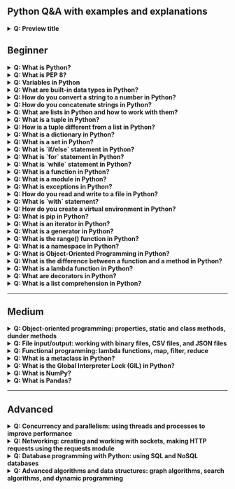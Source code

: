 ## Python Q&A with examples and explanations

<details>
<summary><b>Q: Preview title</b></summary>
<b>A:</b>

```python

```
</details>

## Beginner

<details>
<summary><b>Q: What is Python?</b></summary>
<b>A:</b>
Python is a high-level, interpreted programming language known for its simple and easy-to-learn syntax. It was first
released in 1991 and has since become one of the most popular programming languages used for a wide range of 
applications, including web development, data analysis, scientific computing, artificial intelligence, and many more. 
Python's popularity is due to its simplicity, readability, and vast collection of libraries and frameworks that make it 
easy to write powerful code quickly.
</details>

<details>
<summary><b>Q: What is PEP 8?</b></summary>
<b>A:</b>
PEP 8 is a style guide for writing Python code that was created to encourage consistency and readability in Python 
code. PEP stands for Python Enhancement Proposal, and PEP 8 is one of the most widely referenced PEPs in the Python 
community. It provides guidelines on how to format and structure Python code, such as naming conventions, indentation,
line length, and more. Following PEP 8 helps make Python code more readable and easier to maintain, especially when 
working in teams or collaborating on open-source projects.
</details>

<details>
<summary><b>Q: Variables in Python</b></summary>
<b>A:</b>
 In Python, a variable is a named reference to a value that can be used and manipulated within a program. You can 
 think of a variable as a container that holds a value, such as a number, a string, a list, or any other data type. To 
 create a variable in Python, you simply assign a value to a name using the "=" operator, like this:

```python
x = 10
name = "John"
my_list = [1, 2, 3, 4]
```
in the examples above, x, name, and my_list are variable names, and 10, "John", and [1, 2, 3, 4] are the values
assigned to them. Once a variable is created, its value can be updated or changed as needed throughout the program.

</details>


<details>
<summary><b>Q: What are built-in data types in Python?</b></summary>
<b>A:</b>
Python has several built-in data types that are used to represent different types of data. Here are some of the most 
common built-in data types in Python:

```shell

    Numeric Types:
        int: 42, -7, 0, 1000
        float: 3.14, -2.5, 1.0, 0.1
        complex: 2 + 3j, -4j, 1j

    Sequence Types:
        list: [1, 2, 3], ["apple", "banana", "cherry"], [True, False, True]
        tuple: (4, 5, 6), ("cat", "dog", "fish"), (True, False)
        range: range(0, 10), range(1, 11), range(0, 20, 2)

    Text Type:
        str: "Hello, World!", "Python is cool", "42 is the answer"

    Mapping Type:
        dict: {"name": "John", "age": 30, "country": "USA"}, {"fruit": "apple", "color": "red"}, {"city": "New York", "population": 8_000_000}

    Set Types:
        set: {1, 2, 3, 4}, {"apple", "banana", "cherry"}, {True, False}
        frozenset: frozenset({1, 2, 3}), frozenset({"apple", "banana", "cherry"})

    Boolean Type:
        bool: True, False

    Binary Types:
        bytes: b"hello", b"\x00\x0F\xFF", bytes.fromhex("2ef1")
        bytearray: bytearray(b"hello"), bytearray(3), bytearray.fromhex("2ef1")
        memoryview: memoryview(b"hello")

```
</details>

<details>
<summary><b>Q: How do you convert a string to a number in Python?</b></summary>
<b>A:</b> In Python, you can use the following functions to convert a string to a number:

int(): Converts a string to an integer. For example:

```python
number_string = "42"
number = int(number_string)
print(number)
# Output: 42
```

float(): Converts a string to a floating-point number. For example:

```python
float_string = "3.14"
float_number = float(float_string)
print(float_number)
# Output: 3.14
```

complex(): Converts a string to a complex number. For example:

```python
complex_string = "2+3j"
complex_number = complex(complex_string)
print(complex_number)
# Output: (2+3j)
```
</details>

<details>
<summary><b>Q: How do you concatenate strings in Python?</b></summary>
<b>A:</b>
In Python, you can concatenate strings using the `+` operator. Here's an example:

```python
str1 = "Hello"
str2 = "World"
result = str1 + " " + str2
print(result)
# Output: "Hello World"
```
You can also use the += operator to concatenate and assign the result back to a variable:
```python
str1 = "Hello"
str2 = "World"
str1 += " " + str2
print(str1)
# Output: "Hello World"
```

Another way to concatenate strings is by using the join() method, which concatenates a sequence of strings with a
specified separator. For example:
```python
str_list = ["Hello", "World"]
separator = " "
result = separator.join(str_list)
print(result)
# Output: "Hello World"
```

Note that if you want to concatenate a string with a non-string object, you will need to convert the non-string object
to a string first using the str() function. For example:
```python
num = 42
result = "The answer is " + str(num)
print(result)
# Output: "The answer is 42"
```
</details>

<details>
<summary><b>Q: What are lists in Python and how to work with them?</b></summary>
<b>A:</b>
In Python, a list is an ordered collection of elements that can be of any data type, and is denoted by square brackets 
[ ]. Lists are mutable, which means you can modify their contents. Here's an example of a list:

```python
fruits = ["apple", "banana", "cherry"]
```
In this example, fruits is a list that contains three elements: "apple", "banana", and "cherry". You can access
individual elements of a list by their index, which starts from 0. For example:
```python
print(fruits[0])  # Output: "apple"
print(fruits[1])  # Output: "banana"
print(fruits[2])  # Output: "cherry"
```
You can also use negative indices to access elements from the end of the list. For example:
```python
print(fruits[-1])  # Output: "cherry"
print(fruits[-2])  # Output: "banana"
print(fruits[-3])  # Output: "apple"
```
You can modify the contents of a list by assigning a new value to a specific index. For example:
```python
fruits[1] = "orange"
print(fruits)  # Output: ["apple", "orange", "cherry"]
```
You can add new elements to a list using the append() method, which adds an element to the end of the list. For example:
```python
fruits.append("grape")
print(fruits)  # Output: ["apple", "orange", "cherry", "grape"]
```
You can remove elements from a list using the remove() method, which removes the first occurrence of an element, or the
pop() method, which removes an element by its index and returns its value. For example:
```python
fruits.remove("orange")
print(fruits)  # Output: ["apple", "cherry", "grape"]

popped_fruit = fruits.pop(0)
print(popped_fruit)  # Output: "apple"
print(fruits)  # Output: ["cherry", "grape"]
```
You can also use slicing to extract a sublist from a list. For example:
```python
sliced_fruits = fruits[1:3]
print(sliced_fruits)  # Output: ["cherry", "grape"]
```
</details>

<details>
<summary><b>Q: What is a tuple in Python?</b></summary>
<b>A:</b>
In Python, a tuple is an ordered, immutable collection of elements, and is denoted by parentheses (). Tuples are similar
to lists, but they cannot be modified once created. Here's an example of a tuple:

```python
numbers = (1, 2, 3, 4, 5)
```
In this example, numbers is a tuple that contains five elements: 1, 2, 3, 4, and 5. You can access individual elements
of a tuple by their index, which starts from 0, just like with lists. For example:
```python
print(numbers[0])  # Output: 1
print(numbers[1])  # Output: 2
print(numbers[2])  # Output: 3
```
</details>

<details>
<summary><b>Q: How is a tuple different from a list in Python?</b></summary>
<b>A:</b>
In Python, a tuple and a list are both used to store a collection of elements, but there are some important differences 
between them:

1. Mutability: The main difference between a tuple and a list is that a tuple is immutable, while a list is mutable.
   This means that you cannot modify the contents of a tuple once it is created, while a list can be modified by adding,
   removing, or changing elements.
2. Syntax: A tuple is defined using parentheses () or by simply separating elements with commas , while a list is
   defined using square brackets []. For example:

```python
# Tuple
my_tuple = (1, 2, 3)
my_other_tuple = 4, 5, 6

# List
my_list = [1, 2, 3]
my_other_list = [4, 5, 6]
```

3. Usage: Tuples are often used to represent a fixed set of elements, while lists are used for more dynamic collections 
4. that may change over time. Tuples are also used to return multiple values from a function, and to represent the 
5. coordinates of a point in 2D or 3D space.
6. Performance: Tuples are generally faster than lists, especially when working with large collections of data. This is 
7. because tuples are implemented as a single block of memory, while lists require separate memory allocations for each 
8. element.
```python
# Tuple
my_tuple = (1, 2, 3)
print(my_tuple[0])  # Output: 1
# my_tuple[0] = 4  # Error: Tuples are immutable

# List
my_list = [1, 2, 3]
print(my_list[0])  # Output: 1
my_list[0] = 4
print(my_list)  # Output: [4, 2, 3]
```
</details>

<details>
<summary><b>Q: What is a dictionary in Python?</b></summary>
<b>A:</b>
In Python, a dictionary is an unordered collection of key-value pairs, where each key is unique and associated with a 
value. Dictionaries are denoted by curly braces {} and the key-value pairs are separated by colons :. Here's an example 
of a dictionary:

```python
my_dict = {"apple": 1, "banana": 2, "cherry": 3}
```

In this example, my_dict is a dictionary that contains three key-value pairs: "apple": 1, "banana": 2, and "cherry": 3.
You can access the value associated with a specific key by using square brackets [] and the key as the index. For example:
```python
print(my_dict["banana"])  # Output: 2
```

You can also use the get() method to retrieve the value associated with a key. The difference is that if the key is not
found in the dictionary, get() returns None (or a specified default value), while using square brackets directly raises
a KeyError. For example:

```python
print(my_dict.get("orange"))  # Output: None
print(my_dict.get("orange", 0))  # Output: 0
```
</details>

<details>
<summary><b>Q: What is a set in Python?</b></summary>
<b>A:</b>
In Python, a set is a collection of unique elements, with no duplicates. It is an unordered collection of items, and it
is defined using curly braces {} or the set() function.

```python
my_set = {1, 2, 3, 4, 5} # using curly braces
my_set = set([1, 2, 3, 4, 5]) # using the set() function
```

Note that even if you define a set with repeated elements, it will only keep one copy of each element:
```python
my_set = {1, 2, 3, 4, 4, 5, 5}
print(my_set) # Output: {1, 2, 3, 4, 5}

```

</details>

<details>
<summary><b>Q: What is `if/else` statement in Python?</b></summary>
<b>A:</b>
The if/else statement is used in Python to perform conditional execution. It allows the program to execute different 
code based on whether a condition is true or false.

Here is a simple example:

```python
x = 5

if x < 10:
    print("x is less than 10")
else:
    print("x is greater than or equal to 10")

```
In this example, the program checks whether x is less than 10. If it is, it prints "x is less than 10". Otherwise, it 
prints "x is greater than or equal to 10".

The if statement can also be used in conjunction with the elif and else statements to perform more complex conditional 
execution. Here is an example:
```python
x = 5

if x < 0:
    print("x is negative")
elif x == 0:
    print("x is zero")
else:
    print("x is positive")

```
In this example, the program checks whether x is negative, zero, or positive. If x is negative, it prints "x is 
negative". If x is zero, it prints "x is zero". Otherwise, it prints "x is positive".
</details>

<details>
<summary><b>Q: What is `for` statement in Python?</b></summary>
<b>A:</b>
In Python, the for loop is a control flow statement that allows you to iterate over a sequence of values and perform 
some action on each value. Here's the basic syntax of a for loop:

```python
for variable in sequence:
# execute some code
```
The sequence is an iterable object such as a list, tuple, or string that contains the values to be iterated over. The
variable is a new variable that takes on the value of each item in the sequence in turn, allowing you to perform some
action on that value inside the loop.

Here's a simple example of a for loop that iterates over a list of numbers and prints each number:
```python
numbers = [1, 2, 3, 4, 5]
for num in numbers:
    print(num)
```
In this example, the numbers list is the sequence to be iterated over, and the num variable takes on the value of each
item in the list in turn. Inside the loop, we print the value of num, so the output of this code would be:
```shell
1
2
3
4
5
```

The for loop is a versatile tool in Python that can be used for a variety of tasks, such as iterating over files,
processing data, and building data structures.
</details>

<details>
<summary><b>Q: What is `while` statement in Python?</b></summary>
<b>A:</b>
In Python, the while loop is a control flow statement that allows you to execute a block of code repeatedly as long as 
a certain condition is true. Here's the basic syntax of a while loop:
```python
while condition:
    # execute some code
```
The condition is a Boolean expression that is evaluated at the start of each iteration of the loop. If the condition is 
true, the code inside the loop is executed. Then the condition is evaluated again, and the process repeats until the
condition becomes false.

Here's a simple example of a while loop that counts from 1 to 5:
```python
count = 1
while count <= 5:
    print(count)
    count += 1
```
In this example, the condition is count <= 5, which is true as long as the count variable is less than or equal to 5.
Inside the loop, we print the value of count and then increment it by 1 using the count += 1 statement. The loop
continues until count becomes 6, at which point the condition becomes false and the loop terminates.

The while loop is a powerful tool in Python that can be used for a variety of tasks, such as iterating over data,
waiting for user input, and implementing game logic. However, you should be careful not to create infinite loops by
ensuring that the condition is eventually false.
</details>

<details>
<summary><b>Q: What is a function in Python?</b></summary>
<b>A:</b>
In Python, a function is a block of reusable code that performs a specific task. It is defined using the def keyword 
followed by the function name, a set of parentheses enclosing the function arguments (if any), and a colon :. The 
function body is indented and contains the code that will be executed when the function is called.

Here's an example of a simple Python function that takes two arguments and returns their sum:
```python
def add_numbers(x, y):
    return x + y
```

To call this function, you simply pass in the required arguments:
```python
result = add_numbers(2, 3)
print(result) # Output: 5
```

Functions can also have default parameter values, which are used if the caller does not provide a value for that 
parameter:
```python
def greet(name="World"):
    print(f"Hello, {name}!")

greet() # Output: "Hello, World!"
greet("Alice") # Output: "Hello, Alice!"

```
</details>

<details>
<summary><b>Q: What is a module in Python?</b></summary>
<b>A:</b>
In Python, a module is a file containing Python code that can be imported and used in other Python code. A module can 
define functions, classes, variables, and other Python objects, and can also contain executable code that is run when 
the module is imported.

Modules are used in Python to organize code into reusable units, and to provide a way to share code between different
parts of a program or between different programs. The Python standard library includes a large number of modules that
provide functionality for common tasks, such as file I/O, networking, and math operations.

Here's an example of a simple Python module that defines a greet function:
```python
# file: mymodule.py

def greet(name):
    print(f"Hello, {name}!")
```
This module can be used in other Python code by importing it:
```python
import mymodule

mymodule.greet("Alice") # Output: "Hello, Alice!"
```
In this example, the greet function is defined in the mymodule module, and can be used in other Python code by importing
the module using the import statement. Once the module is imported, the greet function can be called using the
mymodule.greet syntax.

Python also allows for more fine-grained imports using the from ... import syntax. For example, to import just the greet
function from the mymodule module, you can use:
```python
from mymodule import greet

greet("Bob") # Output: "Hello, Bob!"
```
This imports only the greet function from the mymodule module, and allows you to call the function directly without
using the mymodule. prefix.
</details>

<details>
<summary><b>Q: What is exceptions in Python?</b></summary>
<b>A:</b>
In Python, an exception is an error that occurs during the execution of a program. Exceptions are raised when the 
interpreter encounters an error, such as a syntax error or a runtime error, that it cannot handle.

When an exception is raised, Python will search the call stack for an exception handler, which is a block of code that
can handle the exception. If no handler is found, the program will terminate and an error message will be displayed.

Python provides a mechanism for handling exceptions using the try and except statements. The try statement defines a
block of code in which exceptions may occur, and the except statement defines one or more blocks of code that handle
specific exceptions.

Here's an example of a try and except block that handles a ZeroDivisionError exception:
```python
try:
    x = 10 / 0
except ZeroDivisionError:
    print("Cannot divide by zero.")

```
In this example, the try block attempts to divide 10 by 0, which will raise a ZeroDivisionError exception. The except
block catches this exception and prints a message to the console.

You can also define a catch-all exception handler using the except statement without specifying an exception type. This
can be useful for logging errors or providing a more general error message to the user. Here's an example:
```python
try:
    x = 10 / 0
except:
    print("An error occurred.")
```
In this example, the except block will catch any exception that is raised in the try block, and will print a generic
error message to the console.

Python also provides a finally statement that can be used to define a block of code that will be executed regardless of
whether an exception is raised. This can be useful for cleaning up resources or ensuring that certain actions are always
taken. Here's an example:
```python
try:
    f = open("myfile.txt")
    # do something with f
finally:
    f.close()
```
In this example, the finally block will always be executed, even if an exception is raised in the try block. This
ensures that the f file object is properly closed, regardless of whether the code in the try block was successful or not.
</details>

<details>
<summary><b>Q: How do you read and write to a file in Python?</b></summary>
<b>A:</b>
To read and write to a file in Python, you can use the built-in open() function and its associated methods.

To open a file for reading, you can use the `open()` function with the mode "r". Here's an example:
```python
with open("example.txt", "r") as f:
    contents = f.read()
    print(contents)

```
In this example, the with statement is used to ensure that the file is properly closed after it has been read. The
open() function is called with the filename "example.txt" and the mode "r", which indicates that the file should be
opened for reading. The contents of the file are then read into the contents variable using the read() method, and
printed to the console.

To open a file for writing, you can use the open() function with the mode "w". Here's an example:
```python
with open("example.txt", "w") as f:
    f.write("Hello, world!")

```
In this example, the with statement is used to ensure that the file is properly closed after it has been written to. The
open() function is called with the filename "example.txt" and the mode "w", which indicates that the file should be
opened for writing. The "Hello, world!" string is then written to the file using the write() method.

Note that when a file is opened for writing, any existing contents of the file will be deleted. If you want to append to
an existing file instead of overwriting it, you can use the mode "a". Here's an example:
```python
with open("example.txt", "a") as f:
    f.write("Hello again!")
```
In this example, the with statement is used to ensure that the file is properly closed after the new content has been
added. The open() function is called with the filename "example.txt" and the mode "a", which indicates that the file
should be opened for appending. The "Hello again!" string is then written to the end of the file using the write()
method.
</details>

<details>
<summary><b>Q: What is `with` statement?</b></summary>
<b>A:</b>
The with statement in Python is used to wrap the execution of a block of code with methods defined by a context manager.
It is a useful language feature when working with resources that need to be managed and automatically cleaned up, such 
as files or database connections.

Here is an example of using the with statement to open a file and read its contents:
```python
with open('example.txt', 'r') as f:
    contents = f.read()
```
In this example, the open() function is used to open the example.txt file in read-only mode, and the resulting file 
object is assigned to the variable f. The with statement ensures that the file is automatically closed at the end of the
block, regardless of whether an exception occurs or not.

The with statement can also be used with other context managers, such as database connections, network sockets, and more.
It helps to simplify code and make it more readable by eliminating the need for explicit try/finally blocks.
</details>

<details>
<summary><b>Q: How do you create a virtual environment in Python?</b></summary>
<b>A:</b>
You can create a virtual environment in Python using the built-in venv module. Here are the basic steps:

1. Open a command prompt or terminal window.
2. Navigate to the directory where you want to create the virtual environment.
3. Run the following command to create a new virtual environment:
```python
python -m venv myenv
```
In this command, myenv is the name of your virtual environment. You can replace it with any name you like.
4. Activate the virtual environment by running the appropriate command for your operating system:
* On macOS or Linux:
```shell
source myenv/bin/activate
```
* On Windows:
```python
myenv\Scripts\activate.bat
```
After you activate the virtual environment, you should see the name of the environment in your command prompt or
terminal window.
</details>

<details>
<summary><b>Q: What is pip in Python?</b></summary>
<b>A:</b>
pip is the standard package manager for Python. It is used to install, upgrade, and manage packages and their dependencies.

With pip, you can easily install packages from the Python Package Index (PyPI), as well as from other sources such as
version control repositories and local archives.

Here are some common commands you can use with pip:

    pip install <package>: Installs a package and its dependencies.

    pip uninstall <package>: Uninstalls a package and its dependencies.

    pip freeze: Displays a list of installed packages and their versions, in a format that can be used to recreate the environment.

    pip list: Displays a list of installed packages and their versions, in a human-readable format.

    pip show <package>: Displays information about a package, including its version, location, and dependencies.

    pip search <query>: Searches PyPI for packages that match the given query.

    pip install -r requirements.txt: Installs all the packages listed in a requirements.txt file.

Note that pip is included with Python 3.4 and later versions. If you are using an earlier version of Python, you can
install pip using the get-pip.py script from the official pip website.
</details>

<details>
<summary><b>Q: What is an iterator in Python?</b></summary>
<b>A:</b>
An iterator in Python is an object that allows you to iterate over a sequence of values, such as a list or a string.

To create an iterator, you need to define a class that implements the `__iter__()` and `__next__()` methods. The
`__iter__()`
method returns the iterator object itself, while the `__next__()` method returns the next value in the sequence or raises
a StopIteration exception if there are no more values.

Here's an example of an iterator class that generates the first n even numbers:
```python
class EvenNumbers:
    def __init__(self, n):
        self.n = n
        self.i = 0

    def __iter__(self):
        return self

    def __next__(self):
        if self.i < self.n:
            result = self.i * 2
            self.i += 1
            return result
        else:
            raise StopIteration

```

To use this iterator, you can create an instance of the EvenNumbers class and use it in a for loop or call the next()
function to get the next value in the sequence:
```python
# Print the first 5 even numbers
even_numbers = EvenNumbers(5)
for num in even_numbers:
    print(num)

# Output:
# 0
# 2
# 4
# 6
# 8
```
Note that iterators are used behind the scenes in many Python features, such as for loops, list comprehensions, and
generator expressions. By implementing your own iterators, you can create custom sequences and control how they are
iterated over.
</details>

<details>
<summary><b>Q: What is a generator in Python?</b></summary>
<b>A:</b>
A generator in Python is a type of iterator that generates a sequence of values on-the-fly, rather than storing them 
in memory all at once.

A generator function is defined using the yield keyword instead of return, which allows the function to "pause" and then
resume execution later, each time generating a new value in the sequence.

Here's an example of a generator function that generates the first n Fibonacci numbers:
```python
def fibonacci(n):
    a, b = 0, 1
    for i in range(n):
        yield a
        a, b = b, a + b
```
To use this generator function, you can call it in a for loop or use the next() function to get the next value in the
sequence:
```python
# Print the first 10 Fibonacci numbers
for num in fibonacci(10):
    print(num)

# Output:
# 0
# 1
# 1
# 2
# 3
# 5
# 8
# 13
# 21
# 34
```
One advantage of using generators is that they can save memory, especially when working with large data sets or infinite
sequences. Instead of generating and storing all values at once, a generator can generate each value as needed, making
it more memory-efficient.

Another advantage of generators is that they can be used in a "lazy" or "streaming" fashion, where the next value in the
sequence is only generated when needed, rather than pre-generating all values upfront. This can be useful for applications
such as data processing and streaming.
</details>

<details>
<summary><b>Q: What is the  range() function in Python?</b></summary>
<b>A:</b>
The range() function in Python is used to generate a sequence of numbers. It can be used in a for loop or to create a 
list of numbers.

The syntax of the range() function is as follows:
```python
range([start], stop[, step])
```
where:

    start (optional): the starting value of the sequence. The default value is 0.
    stop (required): the ending value of the sequence. This value is not included in the sequence.
    step (optional): the step size between each value in the sequence. The default value is 1.

Here are some examples of using range():

Here are some examples of using range():
```python
# Using range() in a for loop
for num in range(5):
    print(num)

# Output:
# 0
# 1
# 2
# 3
# 4

# Using range() to create a list
even_nums = list(range(0, 10, 2))
print(even_nums)

# Output:
# [0, 2, 4, 6, 8]
```
Note that the range() function generates a sequence of integers that starts at start and ends at stop - 1 (where stop is
not included). If you want to include the endpoint, you can add 1 to stop or use the numpy.arange() function.
</details>

<details>
<summary><b>Q: What is a namespace in Python?</b></summary>
<b>A:</b>
In Python, a namespace is a system that provides a way to organize and reference names (e.g. variable names, function 
names, class names) in a program. Namespaces help to avoid naming conflicts and provide a way to access different parts 
of a program.

In Python, there are several types of namespaces, including:

    Built-in namespace: contains the names of built-in functions, exceptions, and other objects that are available to all
    Python programs.

    Global namespace: contains the names that are defined at the top level of a module or script, as well as names that 
    are imported from other modules.

    Local namespace: contains the names that are defined inside a function or a code block.

When a name is used in a program, Python first searches for it in the local namespace, then in the global namespace, and
finally in the built-in namespace. If the name is not found in any of these namespaces, Python raises a NameError 
exception.

Here's an example that demonstrates namespaces in Python:
```python
# Global namespace
x = 10

def my_func():
    # Local namespace
    y = 20
    print(x, y)

my_func()  # Output: 10 20
```
In this example, the name x is defined in the global namespace and can be accessed from within the my_func() function.
The name y is defined in the local namespace of the my_func() function and cannot be accessed outside of the function.
When the my_func() function is called, Python first searches for the name x in the local namespac****e (where it is not
found) and then in the global namespace (where it is found and printed along with the local variable y).
</details>

<details>
<summary><b>Q: What is Object-Oriented Programming in Python?</b></summary>
<b>A:</b>
Object-oriented programming (OOP) is a programming paradigm in which programs are organized around objects, which are 
instances of classes that encapsulate data and behavior. In Python, as in other object-oriented programming languages, 
everything is an object, and classes define the properties and methods that objects can have.

In OOP, classes define the blueprint for objects, and objects are created from classes. Each object has its own state
(stored in instance variables) and behavior (defined by methods). Objects can interact with each other by sending
messages (calling methods) and receiving responses (return values).

Here's an example of a simple Python class that defines a Person object:
```python
class Person:
    def __init__(self, name, age):
        self.name = name
        self.age = age

    def greet(self):
        print(f"Hello, my name is {self.name} and I am {self.age} years old.")

person = Person("Alice", 25)
person.greet() # Output: "Hello, my name is Alice and I am 25 years old."

```
In this example, Person is a class that defines the properties of a person, including name and age. The `__init__` method
is a special method that is called when a new Person object is created, and it sets the name and age instance variables.
The greet method is a method of the Person class that prints a greeting message using the name and age instance variables.

Using object-oriented programming in Python can make it easier to organize and maintain complex code, and can also make
it easier to reuse code in different parts of a program.

<b>Inheritance</b>

Inheritance is the process of creating a new class that inherits the attributes and methods of an existing class. The 
new class is called the derived class or subclass, and the existing class is called the base class or superclass.

Here is an example of inheritance in Python:
```python
class Student(Person):
    def __init__(self, name, age, major):
        super().__init__(name, age)
        self.major = major
        
    def introduce(self):
        print(f"My name is {self.name}, I'm {self.age} years old, and I'm majoring in {self.major}.")
```
In this example, the Student class is derived from the Person class and inherits its __init__ method. The introduce 
method is defined to print a message that includes the person's name, age, and major.

To create an object of the Student class, we can do the following:
```python
student = Student("Alice", 20, "Computer Science")
student.introduce()
```
Output:
```python
My name is Alice, I'm 20 years old, and I'm majoring in Computer Science.
```
</details>

<details>
<summary><b>Q: What is the difference between a function and a method in Python?</b></summary>
<b>A:</b>
In Python, both functions and methods are used to encapsulate a block of code that performs a specific task. However, 
the key difference between them is in how they are called and used.

A function is a standalone block of code that is defined outside of any class. It takes input arguments (if any) and
returns a value (if any). Functions are generally designed to be reusable and can be called from anywhere in the code.

Here's an example of a simple Python function that takes two arguments and returns their sum:
```python
def add_numbers(x, y):
    return x + y

```
A method, on the other hand, is a function that is associated with a particular object. It is defined inside a class and
operates on the data within that class. Methods are called using the dot notation, with the object followed by the method
name and parentheses.

Here's an example of a simple Python class that defines a method:
```python
class Person:
    def __init__(self, name):
        self.name = name

    def greet(self):
        print(f"Hello, {self.name}!")

person = Person("Alice")
person.greet() # Output: "Hello, Alice!"
```
In this example, greet() is a method defined within the Person class, and it operates on the name attribute of the
Person object. The method is called using the person.greet() syntax, with the person object as the first argument
(implicitly passed as self).
</details>

<details>
<summary><b>Q: What is a lambda function in Python?</b></summary>
<b>A:</b>
In Python, a lambda function (also known as an anonymous function) is a small, anonymous function that can be defined 
in a single line of code. It is defined using the lambda keyword, followed by the function arguments (if any) and a 
colon :, and then the expression that the function will return.

Here's an example of a simple Python lambda function that takes two arguments and returns their sum:
```python
add_numbers = lambda x, y: x + y
result = add_numbers(2, 3)
print(result) # Output: 5
```
Lambda functions are often used when you need to define a small function on the fly, such as when you want to pass a
function as an argument to another function. For example, you can use a lambda function as the key function when sorting
a list of tuples:
```python
my_list = [(1, "apple"), (3, "banana"), (2, "cherry")]
my_list.sort(key=lambda x: x[1])
print(my_list) # Output: [(1, 'apple'), (3, 'banana'), (2, 'cherry')]
```
In this example, the lambda function takes a tuple x as its argument, and returns the second element of the tuple (x[1]).
This function is then used as the key function for sorting the list of tuples based on the second element.
</details>

<details>
<summary><b>Q: What are decorators in Python?</b></summary>
<b>A:</b>
In Python, a decorator is a function that takes another function as input and returns a new function that usually adds 
some kind of functionality to the original function. Decorators are a way to modify or extend the behavior of a function
without changing its source code.

A decorator is defined using the @ symbol followed by the decorator function name, and it is placed just before the
definition of the function it will decorate. When the decorated function is called, the decorator function is executed
first, and then the decorated function is executed.

Here's an example of a simple Python decorator that adds some logging functionality to a function:
```python
def log_function(func):
    def wrapper(*args, **kwargs):
        print(f"Calling function {func.__name__} with arguments {args} and {kwargs}")
        return func(*args, **kwargs)
    return wrapper

@log_function
def add_numbers(x, y):
    return x + y

result = add_numbers(2, 3)
print(result) # Output: 5
```
In this example, log_function is a decorator that takes a function func as input, and returns a new function wrapper
that logs the function call before calling the original function. The @log_function syntax is used to decorate the
add_numbers function with the log_function decorator. When add_numbers is called with arguments (2, 3), the decorator
function wrapper is called first, which logs the function call, and then the original add_numbers function is called and
returns the result.

Decorators are a powerful feature of Python that allows for a wide range of functionality, such as caching,
authentication, and validation, to be added to functions without changing their source code.
</details>

<details>
<summary><b>Q: What is a list comprehension in Python?</b></summary>
<b>A:</b>
A list comprehension is a concise way to create a new list in Python by applying a transformation to each element of an 
existing list (or other iterable) that satisfies a certain condition. It is a shorthand for creating a for loop that 
iterates over the elements of a list and applies a transformation to each element.

List comprehensions are written in a compact and readable syntax that makes them very useful for quickly creating new
lists without having to write a lot of boilerplate code. Here's an example of a simple list comprehension that squares
the elements of a list:
```python
numbers = [1, 2, 3, 4, 5]
squares = [x ** 2 for x in numbers]
print(squares) # Output: [1, 4, 9, 16, 25]

```
In this example, the squares list is created by applying the x ** 2 transformation to each element of the numbers list
using the list comprehension syntax. The resulting list contains the squared values of the original elements.

List comprehensions can also include conditional statements to filter the input list before applying the transformation.
For example, here's a list comprehension that creates a new list containing only the even numbers from an input list:
```python
numbers = [1, 2, 3, 4, 5]
evens = [x for x in numbers if x % 2 == 0]
print(evens) # Output: [2, 4]
```
In this example, the evens list is created by applying the x transformation to each element of the numbers list that
satisfies the condition x % 2 == 0, which checks whether the element is even.

List comprehensions can be nested and combined with other Python features such as functions and generators to create
complex data structures and data processing pipelines.
</details>

---
## Medium

<details>
<summary><b>Q: Object-oriented programming: properties, static and class methods, dunder methods</b></summary>
<b>A:</b>
Advanced object-oriented programming in Python includes various concepts such as properties, static and class methods, 
and dunder methods. Let's discuss each of these in detail with examples.

1. Properties: Properties are a way to access and modify class attributes using methods. Properties are defined using 
the `@property` decorator, which allows you to define a method as an attribute. Here's an example:
```python
class Rectangle:
    def __init__(self, width, height):
        self.width = width
        self.height = height

    @property
    def area(self):
        return self.width * self.height
```

In this example, we have defined a class Rectangle with attributes width and height. We have also defined a `@property `
called area that calculates and returns the area of the rectangle. We can now access the area of a rectangle object 
using the `obj.area` syntax.

1. Static and Class methods: Static and class methods are used to define methods that do not require an instance of the 
class. Static methods are defined using the `@staticmethod` decorator, while class methods are defined using the 
`@classmethod` decorator. Here's an example:
```python
class Math:
    @staticmethod
    def add(a, b):
        return a + b

    @classmethod
    def multiply(cls, a, b):
        return a * b

print(Math.add(2, 3)) # Output: 5
print(Math.multiply(2, 3)) # Output: 6
```

In this example, we have defined a class Math with a static method add that adds two numbers and a class method multiply
that multiplies two numbers. We can call these methods without creating an instance of the Math class.

1. Dunder methods: Dunder methods, short for "double underscore methods," are special methods in Python that have a 
specific syntax and are used for operator overloading, customizing object behavior, and more. Some commonly used 
dunder methods include `__init__`, `__str__`, `__repr__`, and `__add__`. Here's an example:
```python
class Point:
    def __init__(self, x, y):
        self.x = x
        self.y = y

    def __str__(self):
        return f'({self.x}, {self.y})'

    def __add__(self, other):
        return Point(self.x + other.x, self.y + other.y)

p1 = Point(1, 2)
p2 = Point(3, 4)
print(p1 + p2) # Output: (4, 6)
```
In this example, we have defined a class Point with attributes x and y. We have also defined a `__str__` dunder method 
that returns a string representation of the object and an `__add__` dunder method that adds two Point objects together. 
We can now add Point objects using the + operator.

These advanced object-oriented programming concepts in Python can help you write more flexible, maintainable, and 
powerful code.
</details>

<details>
<summary><b>Q: File input/output: working with binary files, CSV files, and JSON files</b></summary>
<b>A:</b>
Advanced file input/output in Python involves working with binary files, CSV files, and JSON files. Here's a brief 
explanation of each with code examples.

Working with binary files:
Binary files are files that contain data in binary format. To read and write binary files in Python, you can use the 
built-in open() function with the 'b' mode parameter.

Example of reading a binary file:
```python
with open('file.bin', 'rb') as f:
    data = f.read()
```
Example of writing to a binary file:
```python
with open('file.bin', 'wb') as f:
    f.write(b'Hello, world!')
```

Working with CSV files

CSV files are files that contain data separated by commas. To read and write CSV files in Python, you can use the 
built-in csv module.

Example of reading a CSV file:
```python
import csv

with open('data.csv', 'r') as f:
    reader = csv.reader(f)
    for row in reader:
        print(row)
```

Example of writing to a CSV file:
```python
import csv

with open('data.csv', 'w', newline='') as f:
    writer = csv.writer(f)
    writer.writerow(['Name', 'Age', 'City'])
    writer.writerow(['John', 30, 'New York'])
    writer.writerow(['Jane', 25, 'Los Angeles'])
```

Working with JSON files:

JSON files are files that contain data in JSON format. To read and write JSON files in Python, you can use the built-in 
json module.

Example of reading a JSON file:
```python
import json

with open('data.json', 'r') as f:
    data = json.load(f)
```

Example of writing to a JSON file:
```python
import json

data = {'name': 'John', 'age': 30, 'city': 'New York'}

with open('data.json', 'w') as f:
    json.dump(data, f)

```
</details>

<details>
<summary><b>Q: Functional programming: lambda functions, map, filter, reduce</b></summary>
<b>A:</b>
Functional programming is a programming paradigm that emphasizes on writing functions that perform certain operations 
without altering the state of the program. Python supports functional programming and provides several built-in functions
for it. In this topic, we will discuss three of these functions: lambda functions, map(), filter(), and reduce().

Lambda Functions:
Lambda functions are also known as anonymous functions. They are functions that don't have a name and are defined using 
the keyword 'lambda'. They can take any number of arguments and return a single value. Lambda functions are often used 
as arguments for higher-order functions.

Here is an example of a lambda function that squares a number:
```python
square = lambda x: x**2
print(square(3)) # Output: 9
```

Map

The map() function applies a given function to each element of an iterable and returns a new iterable with the results. 
It takes two arguments: the function to be applied and the iterable to be processed.

Here is an example of using map() to find the square of each number in a list:
```python
numbers = [1, 2, 3, 4, 5]
squares = map(lambda x: x**2, numbers)
print(list(squares)) # Output: [1, 4, 9, 16, 25]
```

Filter

The filter() function creates a new iterable with the elements of the original iterable that satisfy a given condition. 
It takes two arguments: the function that tests the condition and the iterable to be processed.

Here is an example of using filter() to find the even numbers in a list:
```python
numbers = [1, 2, 3, 4, 5]
even_numbers = filter(lambda x: x%2 == 0, numbers)
print(list(even_numbers)) # Output: [2, 4]
```

Reduce

The reduce() function is used to apply a given function to the elements of an iterable in a cumulative way. 
It takes two arguments: the function to be applied and the iterable to be processed.

Here is an example of using reduce() to find the product of a list of numbers:
```python
from functools import reduce
numbers = [1, 2, 3, 4, 5]
product = reduce(lambda x, y: x*y, numbers)
print(product) # Output: 120
```
</details>

<details>
<summary><b>Q: What is a metaclass in Python?</b></summary>
<b>A:</b>
In Python, a metaclass is a class that defines the behavior of other classes. Metaclasses are often used to create 
classes dynamically at runtime, to add or modify the behavior of classes, or to implement design patterns.

In Python, all classes are instances of a metaclass. By default, the metaclass for a class is the type metaclass.
However, you can define your own custom metaclasses by subclassing type.

Here's an example of a custom metaclass:
```python
class MyMeta(type):
    def __new__(cls, name, bases, attrs):
        print(f"Creating class {name}")
        return super().__new__(cls, name, bases, attrs)

class MyClass(metaclass=MyMeta):
    x = 10
```
In this example, MyMeta is a custom metaclass that prints a message when a new class is created. MyClass is defined with
metaclass=MyMeta, so it is an instance of MyMeta and its __new__() method is called when the class is defined. When this
code is executed, the output will be:
```shell
Creating class MyClass
```
This shows that the MyMeta metaclass is responsible for creating the MyClass class.

Metaclasses are a powerful feature of Python, but they are also complex and can be difficult to understand and use
effectively. They are most commonly used in advanced scenarios, such as when implementing frameworks or libraries that
need to dynamically create classes based on user input.
</details>

<details>
<summary><b>Q: What is the Global Interpreter Lock (GIL) in Python?</b></summary>
<b>A:</b>
The Global Interpreter Lock (GIL) is a feature of the Python programming language that prevents multiple threads from 
executing Python bytecode at the same time. This means that even if you have multiple threads running in a Python 
program, only one thread can execute Python code at a time. The purpose of the GIL is to protect Python's internal data 
structures from being accessed and modified by multiple threads simultaneously, which could lead to errors and crashes. 
While the GIL can make it harder to write high-performance multithreaded Python code, it also makes it easier to write 
thread-safe Python code.
</details>

<details>
<summary><b>Q: What is NumPy?</b></summary>
<b>A:</b>
NumPy is a Python library for working with numerical data. It provides a high-performance, multidimensional array object,
as well as tools for working with these arrays. NumPy is widely used in scientific computing, data analysis, and machine
learning applications.

NumPy's array object is similar to a list or a tuple, but it is optimized for numerical operations. It allows you to
perform operations on entire arrays of data, rather than looping over each element in a list or tuple. This can result
in significant performance improvements, especially for large datasets.

NumPy also provides a wide range of mathematical functions and operations, such as linear algebra, Fourier analysis,
and random number generation. It integrates well with other Python libraries, such as SciPy, Pandas, and Matplotlib,
making it a key component of the scientific Python ecosystem.

Overall, NumPy is a powerful library for working with numerical data in Python, and is an essential tool for anyone
working in scientific computing or data analysis.
</details>

<details>
<summary><b>Q: What is Pandas?</b></summary>
<b>A:</b>
Pandas is a Python library that is used to work with structured data, such as tables, spreadsheets, and databases. It 
provides tools for data manipulation, cleaning, and analysis, making it a powerful tool for data scientists and analysts.

The core data structure in Pandas is the DataFrame, which is a two-dimensional table that can hold data of different
types. Pandas provides many functions for loading data into a DataFrame from various file formats, such as CSV, Excel,
and SQL databases. Once the data is loaded, Pandas provides tools for cleaning and transforming the data, such as
removing missing values, filtering rows, and calculating new columns.

Pandas also provides powerful tools for analyzing and visualizing data, such as grouping data by different criteria,
aggregating data, and plotting charts. It integrates well with other Python libraries, such as NumPy and Matplotlib,
making it a versatile tool for data analysis.

Overall, Pandas is a powerful tool for working with structured data in Python, and is widely used in data science,
finance, and other fields where data analysis is important.
</details>

---
## Advanced

<details>
<summary><b>Q: Concurrency and parallelism: using threads and processes to improve performance</b></summary>
<b>A:</b>
Concurrency and parallelism are techniques used to improve the performance of programs by running multiple tasks 
simultaneously. Python provides several built-in modules for working with threads and processes, including threading 
and multiprocessing.

Here's an example of using threads to perform two tasks simultaneously:
```python
import threading

def task1():
    print("Task 1 started")
    # do some work
    print("Task 1 finished")

def task2():
    print("Task 2 started")
    # do some work
    print("Task 2 finished")

# create threads
thread1 = threading.Thread(target=task1)
thread2 = threading.Thread(target=task2)

# start threads
thread1.start()
thread2.start()

# wait for threads to finish
thread1.join()
thread2.join()
```

In this example, we define two functions task1 and task2, which represent two tasks that we want to run simultaneously. 
We then create two Thread objects, passing in the functions we want to run, and start the threads with the start method.

Finally, we use the join method to wait for the threads to finish before exiting the program.

We can also use processes to perform tasks in parallel. Here's an example:

```python
import multiprocessing

def square(numbers):
    results = []
    for num in numbers:
        results.append(num * num)
    return results

if __name__ == '__main__':
    # create process pool
    pool = multiprocessing.Pool()

    # define input data
    numbers = [1, 2, 3, 4, 5]

    # apply function to data in parallel
    results = pool.map(square, [numbers])

    # print results
    print(results)

    # close the pool
    pool.close()

```
In this example, we define a function square that squares a list of numbers. We then create a process pool with the Pool
method from the multiprocessing module.

We define our input data as a list of numbers and apply the square function to the data in parallel using the map method
of the process pool.

Finally, we print the results and close the pool.

</details>

<details>
<summary><b>Q:  Networking: creating and working with sockets, making HTTP requests using the requests module</b></summary>
<b>A:</b>
Networking is a fundamental aspect of most modern applications. Python provides built-in support for creating and working
with network sockets, as well as third-party libraries like requests for making HTTP requests.

Here is an example of creating a TCP socket in Python:
```python
import socket

# create a TCP socket
sock = socket.socket(socket.AF_INET, socket.SOCK_STREAM)

# connect to a server
sock.connect(('example.com', 80))

# send some data
sock.sendall(b'GET / HTTP/1.1\r\nHost: example.com\r\n\r\n')

# receive some data
data = sock.recv(1024)

# close the socket
sock.close()

# print the response
print(data.decode())
```

This code creates a TCP socket using the socket module, connects to a server at example.com on port 80, sends an HTTP
GET request, receives the response data, and prints it to the console.

Here is an example of making an HTTP request using the requests module:
```python
import requests

# make an HTTP GET request
response = requests.get('https://www.example.com/')

# print the response content
print(response.content.decode())
```
This code uses the `requests` module to make an HTTP GET request to https://www.example.com/, receives the response data,
and prints it to the console. The requests module makes it easy to work with HTTP requests and responses in Python.
</details>

<details>
<summary><b>Q: Database programming with Python: using SQL and NoSQL databases</b></summary>
<b>A:</b>
Database programming with Python involves working with SQL and NoSQL databases to store and retrieve data. Here are some
important concepts and examples:

SQL databases

SQL stands for Structured Query Language, and it is used to manage relational databases. Python has built-in support for
working with SQL databases through the sqlite3 module. Here is an example of creating a table in an SQLite database and
inserting data into it:
```python
import sqlite3

conn = sqlite3.connect('example.db')
c = conn.cursor()

# create a table
c.execute('''CREATE TABLE stocks
             (date text, trans text, symbol text, qty real, price real)''')

# insert data
c.execute("INSERT INTO stocks VALUES ('2006-01-05', 'BUY', 'RHAT', 100, 35.14)")

# commit the changes
conn.commit()

# close the connection
conn.close()
```

NoSQL databases

NoSQL stands for "Not Only SQL" and refers to databases that do not use the traditional tabular relational database model.
Popular NoSQL databases include MongoDB and Redis. Here is an example of using the pymongo module to connect to a MongoDB
database and insert a document:
```python
import pymongo

# connect to MongoDB
client = pymongo.MongoClient("mongodb://localhost:27017/")

# create a database and collection
db = client["mydatabase"]
col = db["customers"]

# insert a document
mydict = { "name": "John", "address": "Highway 37" }
x = col.insert_one(mydict)

# print the inserted document's ID
print(x.inserted_id)
```
These are just basic examples, and there are many more features and functionalities for working with SQL and NoSQL 
databases in Python.
</details>

<details>
<summary><b>Q: Advanced algorithms and data structures: graph algorithms, search algorithms, and dynamic programming</b></summary>
<b>A:</b>
Advanced algorithms and data structures in Python involve implementing algorithms and data structures for efficient 
problem-solving. Here are some examples:

Graph Algorithms: Graphs are used to represent relationships between objects. Examples of graph algorithms include 
Breadth-First Search (BFS) and Depth-First Search (DFS), Dijkstra's Algorithm for finding the shortest path in a graph,
and Kruskal's Algorithm for finding the Minimum Spanning Tree (MST) in a weighted graph.
```python
# Example of BFS in Python

from collections import deque

def bfs(graph, start):
    visited = set()
    queue = deque([start])
    while queue:
        node = queue.popleft()
        if node not in visited:
            visited.add(node)
            queue.extend(graph[node] - visited)
    return visited

graph = {'A': set(['B', 'C']),
         'B': set(['A', 'D', 'E']),
         'C': set(['A', 'F']),
         'D': set(['B']),
         'E': set(['B', 'F']),
         'F': set(['C', 'E'])}

print(bfs(graph, 'A'))
```

Search Algorithms: These algorithms are used to find an item in a collection of items. Examples of search algorithms
include Linear Search and Binary Search.

```python
# Example of Binary Search in Python

def binary_search(arr, x):
    low, high = 0, len(arr) - 1
    while low <= high:
        mid = (low + high) // 2
        if arr[mid] < x:
            low = mid + 1
        elif arr[mid] > x:
            high = mid - 1
        else:
            return mid
    return -1

arr = [2, 3, 4, 10, 40]
x = 10

result = binary_search(arr, x)

if result != -1:
    print("Element is present at index", str(result))
else:
    print("Element is not present in array")
```

Dynamic Programming: It is a technique for solving complex problems by breaking them down into subproblems and solving 
them individually. Examples of dynamic programming include the Knapsack Problem and the Longest Common Subsequence (LCS)
problem.
```python
# Example of Longest Common Subsequence Problem in Python

def lcs(X, Y):
    m, n = len(X), len(Y)
    L = [[0] * (n + 1) for _ in range(m + 1)]
    for i in range(1, m + 1):
        for j in range(1, n + 1):
            if X[i - 1] == Y[j - 1]:
                L[i][j] = L[i - 1][j - 1] + 1
            else:
                L[i][j] = max(L[i - 1][j], L[i][j - 1])
    return L[m][n]

X = "AGGTAB"
Y = "GXTXAYB"

print("Length of LCS is ", lcs(X, Y))
```
</details>